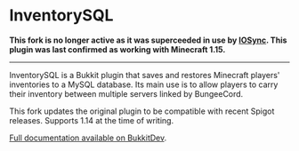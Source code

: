 # InventorySQL

**This fork is no longer active as it was superceeded in use by [IOSync](https://github.com/Doctacosa/IOSync). This plugin was last confirmed as working with Minecraft 1.15.**

---

InventorySQL is a Bukkit plugin that saves and restores Minecraft players' inventories to a MySQL database. Its main use is to allow players to carry their inventory between multiple servers linked by BungeeCord.

This fork updates the original plugin to be compatible with recent Spigot releases. Supports 1.14 at the time of writing.

[Full documentation available on BukkitDev](https://dev.bukkit.org/projects/inventorysql/).
